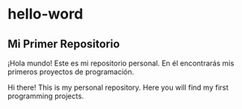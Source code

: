 # hello-word
## Mi Primer Repositorio

¡Hola mundo! Este es mi repositorio personal. En él encontrarás mis primeros proyectos de programación. 

 Hi there! This is my personal repository. Here you will find my first programming projects.
